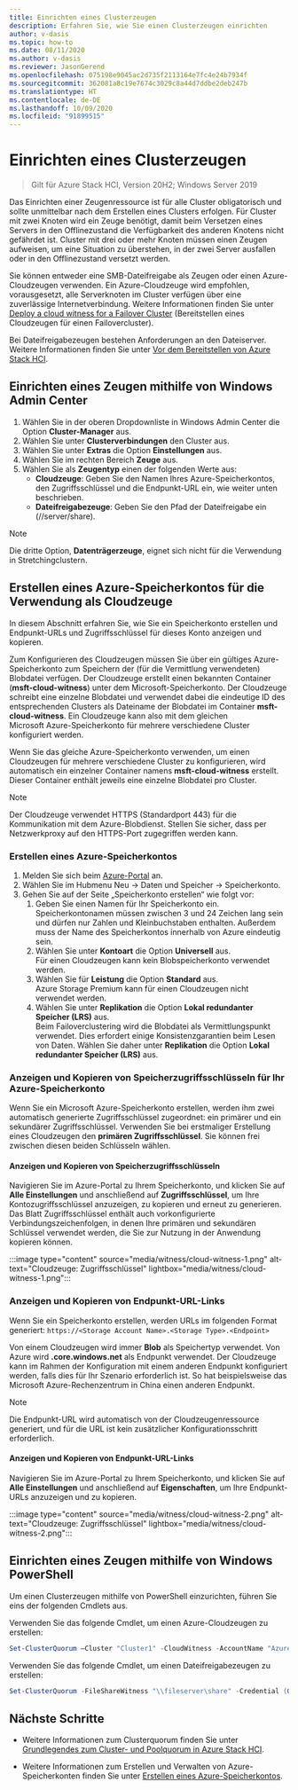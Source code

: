 ```yaml
---
title: Einrichten eines Clusterzeugen
description: Erfahren Sie, wie Sie einen Clusterzeugen einrichten
author: v-dasis
ms.topic: how-to
ms.date: 08/11/2020
ms.author: v-dasis
ms.reviewer: JasonGerend
ms.openlocfilehash: 075198e9045ac2d735f2113164e7fc4e24b7934f
ms.sourcegitcommit: 362081a8c19e7674c3029c8a44d7ddbe2deb247b
ms.translationtype: HT
ms.contentlocale: de-DE
ms.lasthandoff: 10/09/2020
ms.locfileid: "91899515"
---
```

# <a name="set-up-a-cluster-witness"></a>Einrichten eines Clusterzeugen

> Gilt für Azure Stack HCI, Version 20H2; Windows Server 2019

Das Einrichten einer Zeugenressource ist für alle Cluster obligatorisch und sollte unmittelbar nach dem Erstellen eines Clusters erfolgen. Für Cluster mit zwei Knoten wird ein Zeuge benötigt, damit beim Versetzen eines Servers in den Offlinezustand die Verfügbarkeit des anderen Knotens nicht gefährdet ist. Cluster mit drei oder mehr Knoten müssen einen Zeugen aufweisen, um eine Situation zu überstehen, in der zwei Server ausfallen oder in den Offlinezustand versetzt werden.  

Sie können entweder eine SMB-Dateifreigabe als Zeugen oder einen Azure-Cloudzeugen verwenden. Ein Azure-Cloudzeuge wird empfohlen, vorausgesetzt, alle Serverknoten im Cluster verfügen über eine zuverlässige Internetverbindung. Weitere Informationen finden Sie unter [Deploy a cloud witness for a Failover Cluster](/windows-server/failover-clustering/deploy-cloud-witness) (Bereitstellen eines Cloudzeugen für einen Failovercluster).

Bei Dateifreigabezeugen bestehen Anforderungen an den Dateiserver. Weitere Informationen finden Sie unter [Vor dem Bereitstellen von Azure Stack HCI](before-you-start.md).

## <a name="set-up-a-witness-using-windows-admin-center"></a>Einrichten eines Zeugen mithilfe von Windows Admin Center

1. Wählen Sie in der oberen Dropdownliste in Windows Admin Center die Option **Cluster-Manager** aus.
1. Wählen Sie unter **Clusterverbindungen** den Cluster aus.
1. Wählen Sie unter **Extras** die Option **Einstellungen** aus.
1. Wählen Sie im rechten Bereich **Zeuge** aus.
1. Wählen Sie als **Zeugentyp** einen der folgenden Werte aus:
      - **Cloudzeuge**: Geben Sie den Namen Ihres Azure-Speicherkontos, den Zugriffsschlüssel und die Endpunkt-URL ein, wie weiter unten beschrieben.
      - **Dateifreigabezeuge**: Geben Sie den Pfad der Dateifreigabe ein (//server/share).

> [!NOTE]
> Die dritte Option, **Datenträgerzeuge**, eignet sich nicht für die Verwendung in Stretchingclustern.

## <a name="create-an-azure-storage-account-to-use-as-a-cloud-witness"></a>Erstellen eines Azure-Speicherkontos für die Verwendung als Cloudzeuge

In diesem Abschnitt erfahren Sie, wie Sie ein Speicherkonto erstellen und Endpunkt-URLs und Zugriffsschlüssel für dieses Konto anzeigen und kopieren.

Zum Konfigurieren des Cloudzeugen müssen Sie über ein gültiges Azure-Speicherkonto zum Speichern der (für die Vermittlung verwendeten) Blobdatei verfügen. Der Cloudzeuge erstellt einen bekannten Container (**msft-cloud-witness**) unter dem Microsoft-Speicherkonto. Der Cloudzeuge schreibt eine einzelne Blobdatei und verwendet dabei die eindeutige ID des entsprechenden Clusters als Dateiname der Blobdatei im Container **msft-cloud-witness**. Ein Cloudzeuge kann also mit dem gleichen Microsoft Azure-Speicherkonto für mehrere verschiedene Cluster konfiguriert werden.

Wenn Sie das gleiche Azure-Speicherkonto verwenden, um einen Cloudzeugen für mehrere verschiedene Cluster zu konfigurieren, wird automatisch ein einzelner Container namens **msft-cloud-witness** erstellt. Dieser Container enthält jeweils eine einzelne Blobdatei pro Cluster.

> [!NOTE]  
> Der Cloudzeuge verwendet HTTPS (Standardport 443) für die Kommunikation mit dem Azure-Blobdienst. Stellen Sie sicher, dass per Netzwerkproxy auf den HTTPS-Port zugegriffen werden kann.

### <a name="to-create-an-azure-storage-account"></a>Erstellen eines Azure-Speicherkontos

1. Melden Sie sich beim [Azure-Portal](https://portal.azure.com) an.
1. Wählen Sie im Hubmenu Neu -> Daten und Speicher -> Speicherkonto.
1. Gehen Sie auf der Seite „Speicherkonto erstellen“ wie folgt vor:
    1. Geben Sie einen Namen für Ihr Speicherkonto ein.
    <br>Speicherkontonamen müssen zwischen 3 und 24 Zeichen lang sein und dürfen nur Zahlen und Kleinbuchstaben enthalten. Außerdem muss der Name des Speicherkontos innerhalb von Azure eindeutig sein.
    1. Wählen Sie unter **Kontoart** die Option **Universell** aus.
    <br>Für einen Cloudzeugen kann kein Blobspeicherkonto verwendet werden.
    1. Wählen Sie für **Leistung** die Option **Standard** aus.
    <br>Azure Storage Premium kann für einen Cloudzeugen nicht verwendet werden.
    1. Wählen Sie unter **Replikation** die Option **Lokal redundanter Speicher (LRS)** aus.
    <br>Beim Failoverclustering wird die Blobdatei als Vermittlungspunkt verwendet. Dies erfordert einige Konsistenzgarantien beim Lesen von Daten. Wählen Sie daher unter **Replikation** die Option **Lokal redundanter Speicher (LRS)** aus.

### <a name="view-and-copy-storage-access-keys-for-your-azure-storage-account"></a>Anzeigen und Kopieren von Speicherzugriffsschlüsseln für Ihr Azure-Speicherkonto

Wenn Sie ein Microsoft Azure-Speicherkonto erstellen, werden ihm zwei automatisch generierte Zugriffsschlüssel zugeordnet: ein primärer und ein sekundärer Zugriffsschlüssel. Verwenden Sie bei erstmaliger Erstellung eines Cloudzeugen den **primären Zugriffsschlüssel**. Sie können frei zwischen diesen beiden Schlüsseln wählen.  

#### <a name="to-view-and-copy-storage-access-keys"></a>Anzeigen und Kopieren von Speicherzugriffsschlüsseln

Navigieren Sie im Azure-Portal zu Ihrem Speicherkonto, und klicken Sie auf **Alle Einstellungen** und anschließend auf **Zugriffsschlüssel**, um Ihre Kontozugriffsschlüssel anzuzeigen, zu kopieren und erneut zu generieren. Das Blatt Zugriffsschlüssel enthält auch vorkonfigurierte Verbindungszeichenfolgen, in denen Ihre primären und sekundären Schlüssel verwendet werden, die Sie zur Nutzung in der Anwendung kopieren können.

:::image type="content" source="media/witness/cloud-witness-1.png" alt-text="Cloudzeuge: Zugriffsschlüssel" lightbox="media/witness/cloud-witness-1.png":::

### <a name="view-and-copy-endpoint-url-links"></a>Anzeigen und Kopieren von Endpunkt-URL-Links

Wenn Sie ein Speicherkonto erstellen, werden URLs im folgenden Format generiert: `https://<Storage Account Name>.<Storage Type>.<Endpoint>`  

Von einem Cloudzeugen wird immer **Blob** als Speichertyp verwendet. Von Azure wird **.core.windows.net** als Endpunkt verwendet. Der Cloudzeuge kann im Rahmen der Konfiguration mit einem anderen Endpunkt konfiguriert werden, falls dies für Ihr Szenario erforderlich ist. So hat beispielsweise das Microsoft Azure-Rechenzentrum in China einen anderen Endpunkt.  

> [!NOTE]  
> Die Endpunkt-URL wird automatisch von der Cloudzeugenressource generiert, und für die URL ist kein zusätzlicher Konfigurationsschritt erforderlich.  

#### <a name="to-view-and-copy-endpoint-url-links"></a>Anzeigen und Kopieren von Endpunkt-URL-Links

Navigieren Sie im Azure-Portal zu Ihrem Speicherkonto, und klicken Sie auf **Alle Einstellungen** und anschließend auf **Eigenschaften**, um Ihre Endpunkt-URLs anzuzeigen und zu kopieren.  

:::image type="content" source="media/witness/cloud-witness-2.png" alt-text="Cloudzeuge: Zugriffsschlüssel" lightbox="media/witness/cloud-witness-2.png":::  

## <a name="set-up-a-witness-using-windows-powershell"></a>Einrichten eines Zeugen mithilfe von Windows PowerShell

Um einen Clusterzeugen mithilfe von PowerShell einzurichten, führen Sie eins der folgenden Cmdlets aus.

Verwenden Sie das folgende Cmdlet, um einen Azure-Cloudzeugen zu erstellen:

```powershell
Set-ClusterQuorum –Cluster "Cluster1" -CloudWitness -AccountName "AzureStorageAccountName" -AccessKey "AzureStorageAccountAccessKey"
```

Verwenden Sie das folgende Cmdlet, um einen Dateifreigabezeugen zu erstellen:

```powershell
Set-ClusterQuorum -FileShareWitness "\\fileserver\share" -Credential (Get-Credential)
```

## <a name="next-steps"></a>Nächste Schritte

- Weitere Informationen zum Clusterquorum finden Sie unter [Grundlegendes zum Cluster- und Poolquorum in Azure Stack HCI](../concepts/quorum.md).

- Weitere Informationen zum Erstellen und Verwalten von Azure-Speicherkonten finden Sie unter [Erstellen eines Azure-Speicherkontos](/azure/storage/common/storage-account-create).